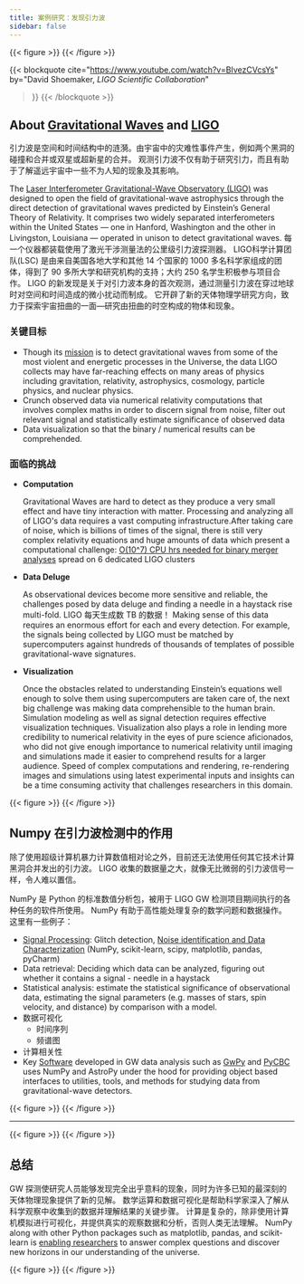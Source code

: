 ```yaml
---
title: 案例研究：发现引力波
sidebar: false
---
```


{{< figure >}}
{{< /figure >}}

{{< blockquote
  cite="https://www.youtube.com/watch?v=BIvezCVcsYs"
  by="David Shoemaker, _LIGO Scientific Collaboration_"
>}}
{{< /blockquote >}}

## About [Gravitational Waves](https://www.nationalgeographic.com/news/2017/10/what-are-gravitational-waves-ligo-astronomy-science/) and [LIGO](https://www.ligo.caltech.edu)

引力波是空间和时间结构中的涟漪。由宇宙中的灾难性事件产生，例如两个黑洞的碰撞和合并或双星或超新星的合并。 观测引力波不仅有助于研究引力，而且有助于了解遥远宇宙中一些不为人知的现象及其影响。

The [Laser Interferometer Gravitational-Wave Observatory (LIGO)](https://www.ligo.caltech.edu)
was designed to open the field of gravitational-wave astrophysics through the
direct detection of gravitational waves predicted by Einstein’s General Theory
of Relativity. It comprises two widely separated interferometers within the
United States — one in Hanford, Washington and the other in Livingston,
Louisiana — operated in unison to detect gravitational waves. 每一个仪器都装载使用了激光干涉测量法的公里级引力波探测器。  LIGO科学计算团队(LSC) 是由来自美国各地大学和其他 14 个国家的 1000 多名科学家组成的团体，得到了 90 多所大学和研究机构的支持；大约 250 名学生积极参与项目合作。 LIGO 的新发现是关于对引力波本身的首次观测，通过测量引力波在穿过地球时对空间和时间造成的微小扰动而制成。  它开辟了新的天体物理学研究方向，致力于探索宇宙扭曲的一面—研究由扭曲的时空构成的物体和现象。

### 关键目标

- Though its [mission](https://www.ligo.caltech.edu/page/what-is-ligo) is to
  detect gravitational waves from some of the most violent and energetic
  processes in the Universe, the data LIGO collects may have far-reaching
  effects on many areas of physics including gravitation, relativity,
  astrophysics, cosmology, particle physics, and nuclear physics.
- Crunch observed data via numerical relativity computations that involves
  complex maths in order to discern signal from noise, filter out relevant
  signal and statistically estimate significance of observed data
- Data visualization so that the binary / numerical results can be
  comprehended.

### 面临的挑战

- **Computation**

  Gravitational Waves are hard to detect as they produce a very small effect
  and have tiny interaction with matter. Processing and analyzing all of
  LIGO's data requires a vast computing infrastructure.After taking care of
  noise, which is billions of times of the signal, there is still very
  complex relativity equations and huge amounts of data which present a
  computational challenge:
  [O(10^7) CPU hrs needed for binary merger analyses](https://youtu.be/7mcHknWWzNI)
  spread on 6 dedicated LIGO clusters

- **Data Deluge**

  As observational devices become more sensitive and reliable, the challenges
  posed by data deluge and finding a needle in a haystack rise multi-fold.
  LIGO 每天生成数 TB 的数据！ Making sense of this data
  requires an enormous effort for each and every detection. For example, the
  signals being collected by LIGO must be matched by supercomputers against
  hundreds of thousands of templates of possible gravitational-wave signatures.

- **Visualization**

  Once the obstacles related to understanding Einstein’s equations well
  enough to solve them using supercomputers are taken care of, the next big
  challenge was making data comprehensible to the human brain. Simulation
  modeling as well as  signal detection requires effective visualization
  techniques.  Visualization also plays a role in lending more credibility
  to numerical relativity in the eyes of pure science aficionados, who did
  not give enough importance to numerical relativity until imaging and
  simulations made it easier to comprehend results for a larger audience.
  Speed of complex computations and rendering, re-rendering images and
  simulations using latest experimental inputs and insights can be a time
  consuming activity that challenges researchers in this domain.

{{< figure >}}
{{< /figure >}}

## Numpy 在引力波检测中的作用

除了使用超级计算机暴力计算数值相对论之外，目前还无法使用任何其它技术计算黑洞合并发出的引力波。
LIGO 收集的数据量之大，就像无比微弱的引力波信号一样，令人难以置信。

NumPy 是 Python 的标准数值分析包，被用于 LIGO GW 检测项目期间执行的各种任务的软件所使用。 NumPy 有助于高性能处理复杂的数学问题和数据操作。  这里有一些例子：

- [Signal Processing](https://www.uv.es/virgogroup/Denoising_ROF.html): Glitch
  detection,  [Noise identification and Data Characterization](https://ep2016.europython.eu/media/conference/slides/pyhton-in-gravitational-waves-research-communities.pdf)
  (NumPy, scikit-learn, scipy, matplotlib, pandas, pyCharm)
- Data retrieval: Deciding which data can be analyzed, figuring out whether it
  contains a signal - needle in a haystack
- Statistical analysis: estimate the statistical significance of observational
  data, estimating the signal parameters (e.g. masses of stars, spin velocity,
  and distance) by comparison with a model.
- 数据可视化
  - 时间序列
  - 频谱图
- 计算相关性
- Key [Software](https://github.com/lscsoft) developed in GW data analysis
  such as [GwPy](https://gwpy.github.io/docs/stable/overview.html) and
  [PyCBC](https://pycbc.org) uses NumPy and AstroPy under the hood for
  providing object based interfaces to utilities, tools, and methods for
  studying data from gravitational-wave detectors.

{{< figure >}}
{{< /figure >}}

----

{{< figure >}}
{{< /figure >}}

## 总结

GW 探测使研究人员能够发现完全出乎意料的现象，同时为许多已知的最深刻的天体物理现象提供了新的见解。 数学运算和数据可视化是帮助科学家深入了解从科学观察中收集到的数据并理解结果的关键步骤。 计算是复杂的，除非使用计算机模拟进行可视化，并提供真实的观察数据和分析，否则人类无法理解。  NumPy
along with other Python packages such as matplotlib, pandas, and scikit-learn
is [enabling researchers](https://www.gw-openscience.org/events/GW150914/) to
answer complex questions and discover new horizons in our understanding of the
universe.

{{< figure >}}
{{< /figure >}}
